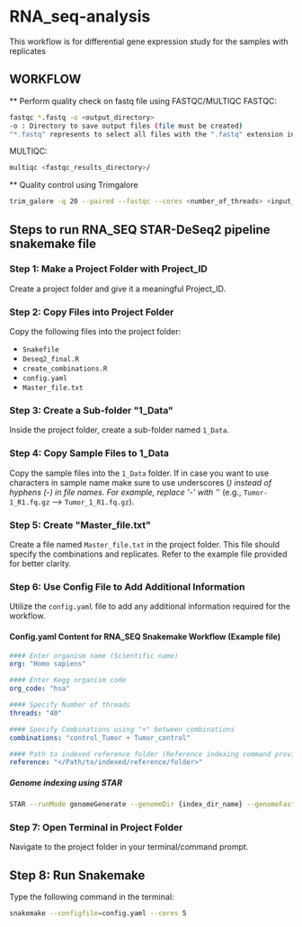 # RNA_seq-analysis
This workflow is for differential gene expression study for the samples with replicates
## WORKFLOW
** Perform quality check on fastq file using FASTQC/MULTIQC
FASTQC:
```bash
fastqc *.fastq -o <output_directory>
-o : Directory to save output files (file must be created)
"*.fastq" represents to select all files with the ".fastq" extension in the working directory
```
MULTIQC:
```bash
multiqc <fastqc_results_directory>/
```
** Quality control using Trimgalore
```bash
trim_galore -q 20 --paired --fastqc --cores <number_of_threads> <input_R1_fq.gz> <input_R2.fq.gz> -o <output_directory>
```

## Steps to run RNA_SEQ STAR-DeSeq2 pipeline snakemake file
### Step 1: Make a Project Folder with Project_ID
Create a project folder and give it a meaningful Project_ID.

### Step 2: Copy Files into Project Folder
Copy the following files into the project folder:
- `Snakefile`
- `Deseq2_final.R`
- `create_combinations.R`
- `config.yaml`
- `Master_file.txt`

### Step 3: Create a Sub-folder "1_Data"
Inside the project folder, create a sub-folder named `1_Data`.

### Step 4: Copy Sample Files to 1_Data
Copy the sample files into the `1_Data` folder. If in case you want to use characters in sample name make sure to use underscores (_) instead of hyphens (-) in file names. For example, replace '-' with '_' (e.g., `Tumor-1_R1.fq.gz` --> `Tumor_1_R1.fq.gz`).

### Step 5: Create "Master_file.txt"
Create a file named `Master_file.txt` in the project folder. This file should specify the combinations and replicates. Refer to the example file provided for better clarity.

### Step 6: Use Config File to Add Additional Information
Utilize the `config.yaml` file to add any additional information required for the workflow.

#### Config.yaml Content for RNA_SEQ Snakemake Workflow (Example file)

```yaml
#### Enter organism name (Scientific name)
org: "Homo sapiens"

#### Enter Kegg organism code
org_code: "hsa"

#### Specify Number of threads
threads: "40"

#### Specify Combinations using "+" between combinations
combinations: "control_Tumor + Tumor_control"

#### Path to indexed reference folder (Reference indexing command provided below)
reference: "</Path/to/indexed/reference/folder>"
```
##### Genome indexing using STAR
```bash
STAR --runMode genomeGenerate --genomeDir {index_dir_name} --genomeFastaFiles {path to ".fasta" file} --sjdbGTFfile {path to ".gtf" file} --sjdbOverhang 100 --runThreadN 10
```
### Step 7: Open Terminal in Project Folder
Navigate to the project folder in your terminal/command prompt.

## Step 8: Run Snakemake
Type the following command in the terminal:
```bash
snakemake --configfile=config.yaml --cores 5
```
